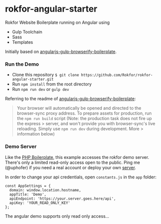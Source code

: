 # rokfor-angular-starter

Rokfor Website Boilerplate running on Angular using

- Gulp Toolchain
- Sass
- Templates

Initially based on [angularjs-gulp-browserify-boilerplate](https://github.com/jakemmarsh/angularjs-gulp-browserify-boilerplate).

### Run the Demo

- Clone this repository `$ git clone https://github.com/Rokfor/rokfor-angular-starter.git`
- Run `npm install` from the root directory
- Run `npm run dev` or `gulp dev`

Referring to the readme of [angularjs-gulp-browserify-boilerplate](https://github.com/jakemmarsh/angularjs-gulp-browserify-boilerplate):

> Your browser will automatically be opened and directed to the browser-sync proxy address.
> To prepare assets for production, run the `npm run build` script (Note: the production task 
> does not fire up the express > server, and won't provide you with browser-sync's live reloading. 
> Simply use `npm run dev` during development. More > information below)

### Demo Server

Like the [PHP Boilerplate](https://github.com/Rokfor/rokfor-php-starter), this example accesses 
the rokfor demo server. There's only a limited read-only access open to the public. Ping 
me (@uphofer) if you need a real account or deploy your own 
[server](https://github.com/Rokfor/rokfor-slim).

In order to change your api credentials, open `constants.js` in the `app` folder:

    const AppSettings = {
      domain: window.location.hostname,
      appTitle: 'Demo',
      apiEndpoint: 'https://your.server.goes.here/api',
      apiKey: 'YOUR_READ_ONLY_KEY'
    };

The angular demo supports only read only access...